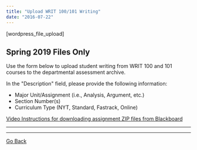 ```yaml
---
title: "Upload WRIT 100/101 Writing"
date: "2016-07-22"
---
```


\[wordpress\_file\_upload\]

## Spring 2019 Files Only

Use the form below to upload student writing from WRIT 100 and 101 courses to the departmental assessment archive.

In the "Description" field, please provide the following information:

- Major Unit/Assignment (i.e., Analysis, Argument, etc.)
- Section Number(s)
- Curriculum Type (NYT, Standard, Fastrack, Online)

[Video Instructions for downloading assignment ZIP files from Blackboard](https://www.youtube.com/watch?v=dlJHu2LzMr8)

* * *

<script src="https://app.box.com/embed/upload.js?token=onj8kuz1q19kw4w48054perjyqvqaxww&amp;folder_id=8988438686&amp;w=385&amp;h=385&amp;i=&amp;d=1&amp;t=Upload%20file%20to%20WRIT%20100-101&amp;r=1" type="text/javascript"></script>

* * *

[Go Back](http://library.cwr.olemiss.edu/upload)
